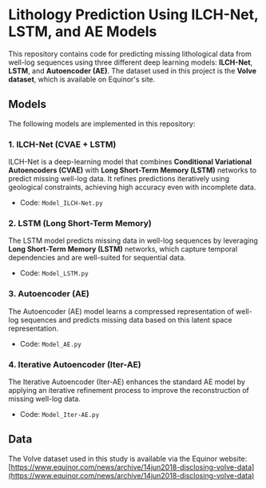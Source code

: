 # Lithology Prediction Using ILCH-Net, LSTM, and AE Models

This repository contains code for predicting missing lithological data from well-log sequences using three different deep learning models: **ILCH-Net**, **LSTM**, and **Autoencoder (AE)**. The dataset used in this project is the **Volve dataset**, which is available on Equinor's site.

## Models

The following models are implemented in this repository:

### 1. **ILCH-Net (CVAE + LSTM)**

ILCH-Net is a deep-learning model that combines **Conditional Variational Autoencoders (CVAE)** with **Long Short-Term Memory (LSTM)** networks to predict missing well-log data. It refines predictions iteratively using geological constraints, achieving high accuracy even with incomplete data.

- Code: `Model_ILCH-Net.py`

### 2. **LSTM (Long Short-Term Memory)**

The LSTM model predicts missing data in well-log sequences by leveraging **Long Short-Term Memory (LSTM)** networks, which capture temporal dependencies and are well-suited for sequential data.

- Code: `Model_LSTM.py`

### 3. **Autoencoder (AE)**

The Autoencoder (AE) model learns a compressed representation of well-log sequences and predicts missing data based on this latent space representation.

- Code: `Model_AE.py`

### 4. **Iterative Autoencoder (Iter-AE)**

The Iterative Autoencoder (Iter-AE) enhances the standard AE model by applying an iterative refinement process to improve the reconstruction of missing well-log data.

- Code: `Model_Iter-AE.py`

## Data

The Volve dataset used in this study is available via the Equinor website:  
[https://www.equinor.com/news/archive/14jun2018-disclosing-volve-data](https://www.equinor.com/news/archive/14jun2018-disclosing-volve-data)
